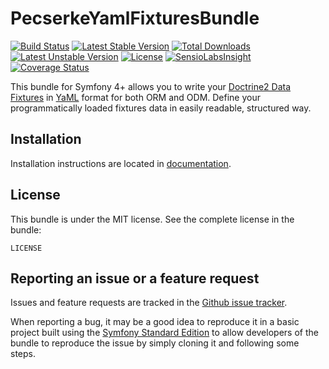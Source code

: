 PecserkeYamlFixturesBundle
==========================

[![Build Status](https://travis-ci.org/tomas-pecserke/YamlFixturesBundle.png?branch=master)](https://travis-ci.org/tomas-pecserke/YamlFixturesBundle)
[![Latest Stable Version](https://poser.pugx.org/pecserke/yaml-fixtures-bundle/v/stable)](https://packagist.org/packages/pecserke/yaml-fixtures-bundle)
[![Total Downloads](https://poser.pugx.org/pecserke/yaml-fixtures-bundle/downloads)](https://packagist.org/packages/pecserke/yaml-fixtures-bundle)
[![Latest Unstable Version](https://poser.pugx.org/pecserke/yaml-fixtures-bundle/v/unstable)](https://packagist.org/packages/pecserke/yaml-fixtures-bundle)
[![License](https://poser.pugx.org/pecserke/yaml-fixtures-bundle/license)](https://packagist.org/packages/pecserke/yaml-fixtures-bundle)
[![SensioLabsInsight](https://insight.sensiolabs.com/projects/71307559-fa0c-4e0c-9a88-a0b3dcf97825/mini.png)](https://insight.sensiolabs.com/projects/71307559-fa0c-4e0c-9a88-a0b3dcf97825)
[![Coverage Status](https://coveralls.io/repos/github/tomas-pecserke/YamlFixturesBundle/badge.svg?branch=master)](https://coveralls.io/github/tomas-pecserke/YamlFixturesBundle?branch=master)

This bundle for Symfony 4+ allows you to write your
[Doctrine2 Data Fixtures](https://github.com/doctrine/data-fixtures) in [YaML](http://www.yaml.org/) format
for both ORM and ODM. Define your programmatically loaded fixtures data in easily readable, structured way.

Installation
------------

Installation instructions are located in [documentation](src/Resources/doc/index.md).

License
-------

This bundle is under the MIT license. See the complete license in the bundle:

    LICENSE

Reporting an issue or a feature request
---------------------------------------

Issues and feature requests are tracked in the
[Github issue tracker](https://github.com/tomas-pecserke/YamlFixturesBundle/issues).

When reporting a bug, it may be a good idea to reproduce it in a basic project
built using the [Symfony Standard Edition](https://github.com/symfony/symfony-standard)
to allow developers of the bundle to reproduce the issue by simply cloning it
and following some steps.
